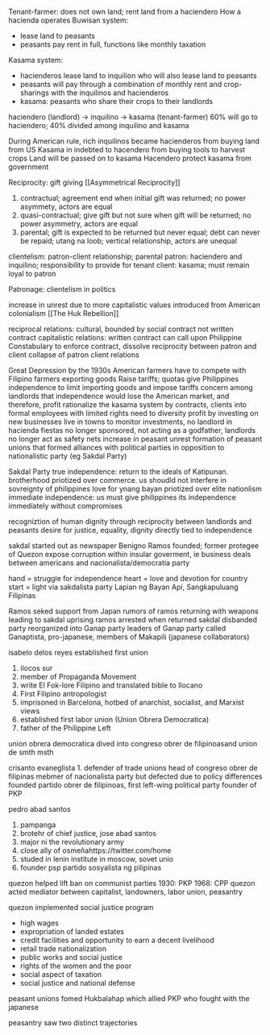 Tenant-farmer: does not own land; rent land from a haciendero
How a hacienda operates
Buwisan system:
* lease land to peasants
* peasants pay rent in full, functions like monthly taxation

Kasama system:
* hacienderos lease land to inquilion who will also lease land to peasants
* peasants will pay through a combination of monthly rent and crop-sharings with the inquilinos and hacienderos
* kasama: peasants who share their crops to their landlords

haciendero (landlord) -> inquilino -> kasama (tenant-farmer)
60% will go to haciendero; 40% divided among inquilino and kasama

During American rule, rich inquilinos became hacienderos from buying land from US
Kasama in indebted to hacendero from buying tools to harvest crops
Land will be passed on to kasama
Hacendero protect kasama from government

Reciprocity: gift giving [[Asymmetrical Reciprocity]]
1. contractual; agreement end when initial gift was returned; no power asymmety, actors are equal
2. quasi-contractual; give gift but not sure when gift will be returned; no power asymmetry, actors are equal
3. parental; gift is expected to be returned but never equal; debt can never be repaid; utang na loob; vertical relationship, actors are unequal

clientelism: patron-client relationship; parental
patron: haciendero and inquilino; responsibility to provide for tenant
client: kasama; must remain loyal to patron

Patronage: clientelism in politics

increase in unrest due to more capitalistic values introduced from American colonialism
[[The Huk Rebellion]]

reciprocal relations: cultural, bounded by social contract not written contract
capitalistic relations: written contract
can call upon Philippine Constabulary to enforce contract, dissolve reciprocity between patron and client
collapse of patron client relations

Great Depression by the 1930s
American farmers have to compete with Filipino farmers exporting goods
Raise tariffs; quotas
give Philippines independence to limit importing goods and impose tariffs
concern among landlords that independence would lose the American market, and therefore, profit
rationalize the kasama system by contracts, clients into formal employees with limited rights
need to diversity profit by investing on new businesses
live in towns to monitor investments, no landlord in hacienda
fiestas no longer sponsored, not acting as a godfather, landlords no longer act as safety nets
increase in peasant unrest
formation of peasant unions that formed alliances with political parties in opposition to nationalistic party (eg Sakdal Party)

Sakdal Party
true independence:
return to the ideals of Katipunan. brotherhood priotized over commerce. us shoudld not interfere in sovreignty of philippines
love for ynang bayan priotized over elite nationlism
immediate independence:
us must give philippines its independence immediately without compromises

recogniztion of human dignity through reciprocity between landlords and peasants
desire for justice, equality, dignity directly tied to independence

sakdal started out as newspaper
Benigno Ramos founded; former protegee of Quezon
expose corruption within insular goverment, ie business deals between americans and nacionalista/democratia party

hand = struggle for independence
heart = love and devotion for country
start = light via sakdalista party
Lapian ng Bayan Api, Sangkapuluang Filipinas

Ramos seked support from Japan
rumors of ramos returning with weapons leading to sakdal uprising
ramos arrested when returned
sakdal disbanded
party reorganized into Ganap party
leaders of Ganap party called Ganaptista, pro-japanese, members of Makapili (japanese collaborators)


isabelo delos reyes established first union
1. ilocos sur
2. member of Propaganda Movement
3. write El Fok-lore Filipino and translated bible to Ilocano
4. First Filipino antropologist
5. imprisoned in Barcelona, hotbed of anarchist, socialist, and Marxist views
6. established first labor union (Union Obrera Democratica)
7. father of the Philippine Left


union obrera democratica
dived into congreso obrer de filipinoasand union de smth msth

crisanto evaneglista
1.
defender of trade unions
head of congreso obrer de filipinas
mebmer of nacionalista party but defected due to policy differences
founded partido obrer de filipinoas, first left-wing political party
founder of PKP

pedro abad santos
1. pampanga
2. brotehr of chief justice, jose abad santos
3. major ni the revolutionary army
4. close ally of osmeñahttps://twitter.com/home
5. studed in lenin institute in moscow, sovet unio
6. founder psp partido sosyalista ng pilipinas

quezon helped lift ban on communist parties
1930: PKP
1968: CPP
quezon acted mediator between capitalist, landowners, labor union, peasantry

quezon implemented social justice program
* high wages
* expropriation of landed estates
* credit facilities and opportunity to earn a decent livelihood
* retail trade nationalization
* public works and social justice
* rights of the women and the poor
* social aspect of taxation
* social justice and national defense

peasant unions fomed Hukbalahap which allied PKP who fought with the japanese

peasantry saw two distinct trajectories